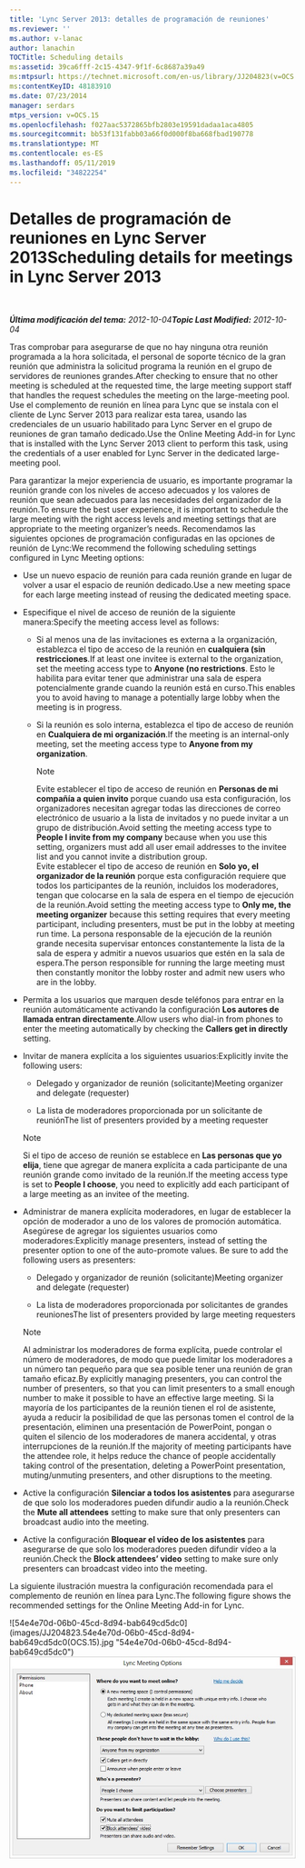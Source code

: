 ```yaml
---
title: 'Lync Server 2013: detalles de programación de reuniones'
ms.reviewer: ''
ms.author: v-lanac
author: lanachin
TOCTitle: Scheduling details
ms:assetid: 39ca6fff-2c15-4347-9f1f-6c8687a39a49
ms:mtpsurl: https://technet.microsoft.com/en-us/library/JJ204823(v=OCS.15)
ms:contentKeyID: 48183910
ms.date: 07/23/2014
manager: serdars
mtps_version: v=OCS.15
ms.openlocfilehash: f027aac5372865bfb2803e19591dadaa1aca4805
ms.sourcegitcommit: bb53f131fabb03a66f0d000f8ba668fbad190778
ms.translationtype: MT
ms.contentlocale: es-ES
ms.lasthandoff: 05/11/2019
ms.locfileid: "34822254"
---
```

<div data-xmlns="http://www.w3.org/1999/xhtml">

<div class="topic" data-xmlns="http://www.w3.org/1999/xhtml" data-msxsl="urn:schemas-microsoft-com:xslt" data-cs="http://msdn.microsoft.com/en-us/">

<div data-asp="http://msdn2.microsoft.com/asp">

# <a name="scheduling-details-for-meetings-in-lync-server-2013"></a><span data-ttu-id="097a8-102">Detalles de programación de reuniones en Lync Server 2013</span><span class="sxs-lookup"><span data-stu-id="097a8-102">Scheduling details for meetings in Lync Server 2013</span></span>

</div>

<div id="mainSection">

<div id="mainBody">

<span> </span>

<span data-ttu-id="097a8-103">_**Última modificación del tema:** 2012-10-04_</span><span class="sxs-lookup"><span data-stu-id="097a8-103">_**Topic Last Modified:** 2012-10-04_</span></span>

<span data-ttu-id="097a8-104">Tras comprobar para asegurarse de que no hay ninguna otra reunión programada a la hora solicitada, el personal de soporte técnico de la gran reunión que administra la solicitud programa la reunión en el grupo de servidores de reuniones grandes.</span><span class="sxs-lookup"><span data-stu-id="097a8-104">After checking to ensure that no other meeting is scheduled at the requested time, the large meeting support staff that handles the request schedules the meeting on the large-meeting pool.</span></span> <span data-ttu-id="097a8-105">Use el complemento de reunión en línea para Lync que se instala con el cliente de Lync Server 2013 para realizar esta tarea, usando las credenciales de un usuario habilitado para Lync Server en el grupo de reuniones de gran tamaño dedicado.</span><span class="sxs-lookup"><span data-stu-id="097a8-105">Use the Online Meeting Add-in for Lync that is installed with the Lync Server 2013 client to perform this task, using the credentials of a user enabled for Lync Server in the dedicated large-meeting pool.</span></span>

<span data-ttu-id="097a8-106">Para garantizar la mejor experiencia de usuario, es importante programar la reunión grande con los niveles de acceso adecuados y los valores de reunión que sean adecuados para las necesidades del organizador de la reunión.</span><span class="sxs-lookup"><span data-stu-id="097a8-106">To ensure the best user experience, it is important to schedule the large meeting with the right access levels and meeting settings that are appropriate to the meeting organizer’s needs.</span></span> <span data-ttu-id="097a8-107">Recomendamos las siguientes opciones de programación configuradas en las opciones de reunión de Lync:</span><span class="sxs-lookup"><span data-stu-id="097a8-107">We recommend the following scheduling settings configured in Lync Meeting options:</span></span>

  - <span data-ttu-id="097a8-108">Use un nuevo espacio de reunión para cada reunión grande en lugar de volver a usar el espacio de reunión dedicado.</span><span class="sxs-lookup"><span data-stu-id="097a8-108">Use a new meeting space for each large meeting instead of reusing the dedicated meeting space.</span></span>

  - <span data-ttu-id="097a8-109">Especifique el nivel de acceso de reunión de la siguiente manera:</span><span class="sxs-lookup"><span data-stu-id="097a8-109">Specify the meeting access level as follows:</span></span>
    
      - <span data-ttu-id="097a8-110">Si al menos una de las invitaciones es externa a la organización, establezca el tipo de acceso de la reunión en **cualquiera (sin restricciones**.</span><span class="sxs-lookup"><span data-stu-id="097a8-110">If at least one invitee is external to the organization, set the meeting access type to **Anyone (no restrictions**.</span></span> <span data-ttu-id="097a8-111">Esto le habilita para evitar tener que administrar una sala de espera potencialmente grande cuando la reunión está en curso.</span><span class="sxs-lookup"><span data-stu-id="097a8-111">This enables you to avoid having to manage a potentially large lobby when the meeting is in progress.</span></span>
    
      - <span data-ttu-id="097a8-112">Si la reunión es solo interna, establezca el tipo de acceso de reunión en **Cualquiera de mi organización**.</span><span class="sxs-lookup"><span data-stu-id="097a8-112">If the meeting is an internal-only meeting, set the meeting access type to **Anyone from my organization**.</span></span>
        
        <div>
        

        > [!NOTE]  
        > <span data-ttu-id="097a8-113">Evite establecer el tipo de acceso de reunión en <STRONG>Personas de mi compañía a quien invito</STRONG> porque cuando usa esta configuración, los organizadores necesitan agregar todas las direcciones de correo electrónico de usuario a la lista de invitados y no puede invitar a un grupo de distribución.</span><span class="sxs-lookup"><span data-stu-id="097a8-113">Avoid setting the meeting access type to <STRONG>People I invite from my company</STRONG> because when you use this setting, organizers must add all user email addresses to the invitee list and you cannot invite a distribution group.</span></span><BR><span data-ttu-id="097a8-114">Evite establecer el tipo de acceso de reunión en <STRONG>Solo yo, el organizador de la reunión</STRONG> porque esta configuración requiere que todos los participantes de la reunión, incluidos los moderadores, tengan que colocarse en la sala de espera en el tiempo de ejecución de la reunión.</span><span class="sxs-lookup"><span data-stu-id="097a8-114">Avoid setting the meeting access type to <STRONG>Only me, the meeting organizer</STRONG> because this setting requires that every meeting participant, including presenters, must be put in the lobby at meeting run time.</span></span> <span data-ttu-id="097a8-115">La persona responsable de la ejecución de la reunión grande necesita supervisar entonces constantemente la lista de la sala de espera y admitir a nuevos usuarios que estén en la sala de espera.</span><span class="sxs-lookup"><span data-stu-id="097a8-115">The person responsible for running the large meeting must then constantly monitor the lobby roster and admit new users who are in the lobby.</span></span>

        
        </div>

  - <span data-ttu-id="097a8-116">Permita a los usuarios que marquen desde teléfonos para entrar en la reunión automáticamente activando la configuración **Los autores de llamada entran directamente**.</span><span class="sxs-lookup"><span data-stu-id="097a8-116">Allow users who dial-in from phones to enter the meeting automatically by checking the **Callers get in directly** setting.</span></span>

  - <span data-ttu-id="097a8-117">Invitar de manera explícita a los siguientes usuarios:</span><span class="sxs-lookup"><span data-stu-id="097a8-117">Explicitly invite the following users:</span></span>
    
      - <span data-ttu-id="097a8-118">Delegado y organizador de reunión (solicitante)</span><span class="sxs-lookup"><span data-stu-id="097a8-118">Meeting organizer and delegate (requester)</span></span>
    
      - <span data-ttu-id="097a8-119">La lista de moderadores proporcionada por un solicitante de reunión</span><span class="sxs-lookup"><span data-stu-id="097a8-119">The list of presenters provided by a meeting requester</span></span>
    
    <div>
    

    > [!NOTE]  
    > <span data-ttu-id="097a8-120">Si el tipo de acceso de reunión se establece en <STRONG>Las personas que yo elija</STRONG>, tiene que agregar de manera explícita a cada participante de una reunión grande como invitado de la reunión.</span><span class="sxs-lookup"><span data-stu-id="097a8-120">If the meeting access type is set to <STRONG>People I choose</STRONG>, you need to explicitly add each participant of a large meeting as an invitee of the meeting.</span></span>

    
    </div>

  - <span data-ttu-id="097a8-p105">Administrar de manera explícita moderadores, en lugar de establecer la opción de moderador a uno de los valores de promoción automática. Asegúrese de agregar los siguientes usuarios como moderadores:</span><span class="sxs-lookup"><span data-stu-id="097a8-p105">Explicitly manage presenters, instead of setting the presenter option to one of the auto-promote values. Be sure to add the following users as presenters:</span></span>
    
      - <span data-ttu-id="097a8-123">Delegado y organizador de reunión (solicitante)</span><span class="sxs-lookup"><span data-stu-id="097a8-123">Meeting organizer and delegate (requester)</span></span>
    
      - <span data-ttu-id="097a8-124">La lista de moderadores proporcionada por solicitantes de grandes reuniones</span><span class="sxs-lookup"><span data-stu-id="097a8-124">The list of presenters provided by large meeting requesters</span></span>
    
    <div>
    

    > [!NOTE]  
    > <span data-ttu-id="097a8-125">Al administrar los moderadores de forma explícita, puede controlar el número de moderadores, de modo que puede limitar los moderadores a un número tan pequeño para que sea posible tener una reunión de gran tamaño eficaz.</span><span class="sxs-lookup"><span data-stu-id="097a8-125">By explicitly managing presenters, you can control the number of presenters, so that you can limit presenters to a small enough number to make it possible to have an effective large meeting.</span></span> <span data-ttu-id="097a8-126">Si la mayoría de los participantes de la reunión tienen el rol de asistente, ayuda a reducir la posibilidad de que las personas tomen el control de la presentación, eliminen una presentación de PowerPoint, pongan o quiten el silencio de los moderadores de manera accidental, y otras interrupciones de la reunión.</span><span class="sxs-lookup"><span data-stu-id="097a8-126">If the majority of meeting participants have the attendee role, it helps reduce the chance of people accidentally taking control of the presentation, deleting a PowerPoint presentation, muting/unmuting presenters, and other disruptions to the meeting.</span></span>

    
    </div>

  - <span data-ttu-id="097a8-127">Active la configuración **Silenciar a todos los asistentes** para asegurarse de que solo los moderadores pueden difundir audio a la reunión.</span><span class="sxs-lookup"><span data-stu-id="097a8-127">Check the **Mute all attendees** setting to make sure that only presenters can broadcast audio into the meeting.</span></span>

  - <span data-ttu-id="097a8-128">Active la configuración **Bloquear el vídeo de los asistentes** para asegurarse de que solo los moderadores pueden difundir vídeo a la reunión.</span><span class="sxs-lookup"><span data-stu-id="097a8-128">Check the **Block attendees’ video** setting to make sure only presenters can broadcast video into the meeting.</span></span>

<span data-ttu-id="097a8-129">La siguiente ilustración muestra la configuración recomendada para el complemento de reunión en línea para Lync.</span><span class="sxs-lookup"><span data-stu-id="097a8-129">The following figure shows the recommended settings for the Online Meeting Add-in for Lync.</span></span>

<span data-ttu-id="097a8-130">![54e4e70d-06b0-45cd-8d94-bab649cd5dc0] (images/JJ204823.54e4e70d-06b0-45cd-8d94-bab649cd5dc0(OCS.15).jpg "54e4e70d-06b0-45cd-8d94-bab649cd5dc0")</span><span class="sxs-lookup"><span data-stu-id="097a8-130">![54e4e70d-06b0-45cd-8d94-bab649cd5dc0](images/JJ204823.54e4e70d-06b0-45cd-8d94-bab649cd5dc0(OCS.15).jpg "54e4e70d-06b0-45cd-8d94-bab649cd5dc0")</span></span>

</div>

<span> </span>

</div>

</div>

</div>

